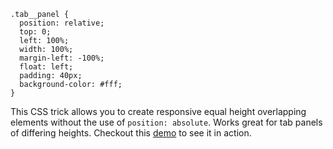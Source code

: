```css/1-6
.tab__panel {
  position: relative;
  top: 0;
  left: 100%;
  width: 100%;
  margin-left: -100%;
  float: left;
  padding: 40px;
  background-color: #fff;
}
```

This CSS trick allows you to create responsive equal height overlapping elements without the use of `position: absolute`. Works great for tab panels of differing heights. Checkout this [demo](https://alexcarpenter.github.io/butane-tabs/) to see it in action.